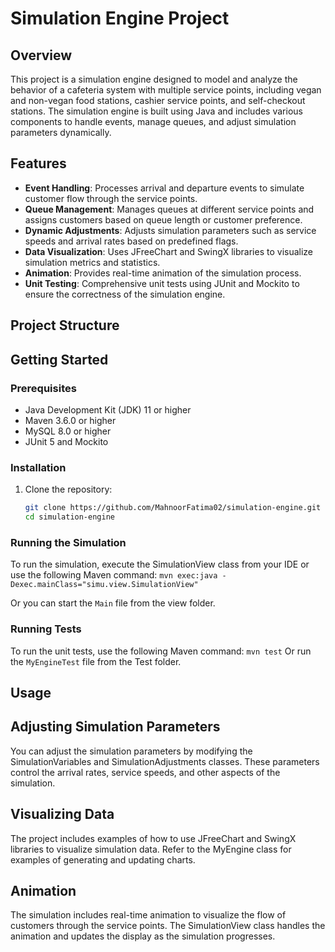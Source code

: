 # Simulation Engine Project

## Overview

This project is a simulation engine designed to model and analyze the behavior of a cafeteria system
with multiple service points, including vegan and non-vegan food stations, cashier service points,
and self-checkout stations. The simulation engine is built using Java and includes various components
to handle events, manage queues, and adjust simulation parameters dynamically.

## Features

- **Event Handling**: Processes arrival and departure events to simulate customer flow through the
    service points.
- **Queue Management**: Manages queues at different service points and assigns customers based on queue
    length or customer preference.
- **Dynamic Adjustments**: Adjusts simulation parameters such as service speeds and arrival rates based
    on predefined flags.
- **Data Visualization**: Uses JFreeChart and SwingX libraries to visualize simulation metrics and statistics.
- **Animation**: Provides real-time animation of the simulation process.
- **Unit Testing**: Comprehensive unit tests using JUnit and Mockito to ensure the correctness of the
    simulation engine.

## Project Structure

## Getting Started

### Prerequisites

- Java Development Kit (JDK) 11 or higher
- Maven 3.6.0 or higher
- MySQL 8.0 or higher
- JUnit 5 and Mockito

### Installation

1. Clone the repository:
   ```sh
   git clone https://github.com/MahnoorFatima02/simulation-engine.git
   cd simulation-engine


### Running the Simulation
To run the simulation, execute the SimulationView class from your IDE or use the following Maven command:
```mvn exec:java -Dexec.mainClass="simu.view.SimulationView"```

Or you can start the ```Main``` file from the view folder.

### Running Tests
To run the unit tests, use the following Maven command:
```mvn test```
Or run the ```MyEngineTest``` file from the Test folder.

## Usage
## Adjusting Simulation Parameters
You can adjust the simulation parameters by modifying the SimulationVariables and SimulationAdjustments
classes.
These parameters control the arrival rates, service speeds, and other aspects of the simulation.

## Visualizing Data
The project includes examples of how to use JFreeChart and SwingX libraries to visualize simulation data.
Refer to the MyEngine class for examples of generating and updating charts.

## Animation
The simulation includes real-time animation to visualize the flow of customers through the service points.
 The SimulationView class handles the animation and updates the display as the simulation progresses.
